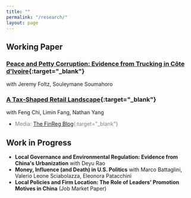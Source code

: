 ```yaml
---
title: ""
permalink: "/research/"
layout: page
---
```


## Working Paper

### [Peace and Petty Corruption: Evidence from Trucking in Côte d'Ivoire](https://papers.ssrn.com/sol3/papers.cfm?abstract_id=4292211){:target="_blank"} 
with Jeremy Foltz, Souleymane Soumahoro

### [A Tax-Shaped Retail Landscape](https://papers.ssrn.com/sol3/papers.cfm?abstract_id=4338974){:target="_blank"} 
with Feng Chi, Limin Fang, Nathan Yang
- <span style="color: gray;">Media: [The FinReg Blog](https://tinyurl.com/pfyfhr4v){:target="_blank"}</span>

## Work in Progress

- **Local Governance and Environmental Regulation: Evidence from China's Urbanization** with Deyu Rao
- **Money, Influence (and Death) in U.S. Politics** with Marco Battaglini, Valerio Leone Sciabolazza, Eleonora Patacchini
- **Local Policies and Firm Location: The Role of Leaders' Promotion Motives in China** (Job Market Paper)

